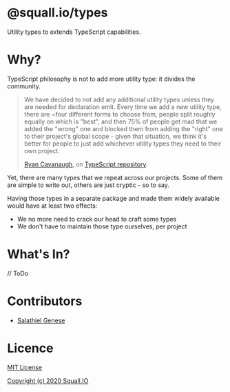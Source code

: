 # @squall.io/types
Utility types to extends TypeScript capabilities.

# Why?

TypeScript philosophy is not to add more utility type: it divides the community.

> We have decided to not add any additional utility types unless they are needed for declaration emit.
> Every time we add a new utility type, there are ~four different forms to choose from, people split
> roughly equally on which is "best", and then 75% of people get mad that we added the "wrong" one
> and blocked them from adding the "right" one to their project's global scope - given that
> situation, we think it's better for people to just add whichever utility types they need
> to their own project.
>
> [Ryan Cavanaugh](https://github.com/RyanCavanaugh), on [TypeScript repository](https://github.com/microsoft/TypeScript/issues/39305#issuecomment-651246070).

Yet, there are many types that we repeat across our projects.
Some of them are simple to write out, others are just cryptic - so to say.

Having those types in a separate package and made them widely available would have at least two effects:

- We no more need to crack our head to craft some types
- We don't have to maintain those type ourselves, per project

# What's In?

// ToDo

# Contributors

- [Salathiel Genese](https://github.com/SalathielGenese)

# Licence

[MIT License](https://github.com/squall-io/types/blob/master/LICENSE)

[Copyright (c) 2020 Squall.IO](https://github.com/squall-io/types/blob/master/LICENSE)

